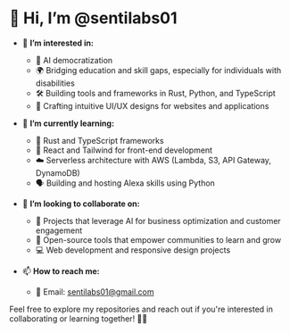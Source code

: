 # 👋 Hi, I’m @sentilabs01  

- 👀 **I’m interested in:**  
  - 🌟 AI democratization  
  - 🌍 Bridging education and skill gaps, especially for individuals with disabilities  
  - 🛠️ Building tools and frameworks in Rust, Python, and TypeScript  
  - 🎨 Crafting intuitive UI/UX designs for websites and applications  

- 🌱 **I’m currently learning:**  
  - 🚀 Rust and TypeScript frameworks  
  - 🎯 React and Tailwind for front-end development  
  - ☁️ Serverless architecture with AWS (Lambda, S3, API Gateway, DynamoDB)  
  - 🗣️ Building and hosting Alexa skills using Python  

- 💞️ **I’m looking to collaborate on:**  
  - 🤖 Projects that leverage AI for business optimization and customer engagement  
  - 🌱 Open-source tools that empower communities to learn and grow  
  - 💻 Web development and responsive design projects  

- 📫 **How to reach me:**  
  - 📧 Email: sentilabs01@gmail.com  


Feel free to explore my repositories and reach out if you're interested in collaborating or learning together! 🚀✨  
